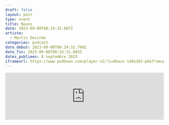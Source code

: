 ```yaml
---
draft: false
layout: post
type: event
title: Naxos
date: 2023-09-08T08:24:32.607Z
artiste:
  - Martin Desinde
categories: podcast
date_debut: 2023-09-08T08:24:32.798Z
date_fin: 2023-09-08T08:24:32.883Z
dates_publiees: 8 septembre 2023
iframeurl: https://www.podbean.com/player-v2/?i=86avx-149e383-pb&from=pb6admin&share=1&download=1&rtl=0&fonts=Arial&skin=1&font-color=auto&logo_link=episode_page&btn-skin=7
---
```

<iframe title="Lecture ”Naxos” - Martin Desinde" allowtransparency="true" height="150" width="100%" style="border: none; min-width: min(100%, 430px);height:150px;" scrolling="no" data-name="pb-iframe-player" src="https://www.podbean.com/player-v2/?i=86avx-149e383-pb&from=pb6admin&share=1&download=1&rtl=0&fonts=Arial&skin=1&font-color=auto&logo_link=episode_page&btn-skin=7" loading="lazy"></iframe>